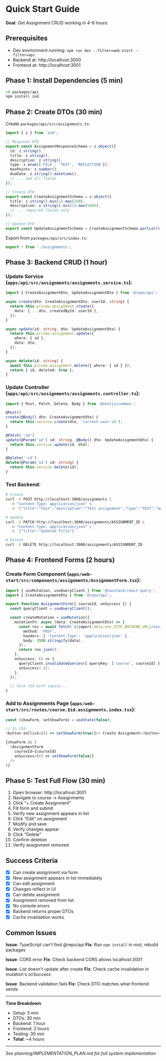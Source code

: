 # Quick Start Guide

**Goal**: Get Assignment CRUD working in 4-6 hours

## Prerequisites

- Dev environment running: `npm run dev --filter=web-start --filter=api`
- Backend at: http://localhost:3000
- Frontend at: http://localhost:3001

## Phase 1: Install Dependencies (5 min)

```bash
cd packages/api
npm install zod
```

## Phase 2: Create DTOs (30 min)

Create `packages/api/src/assignments.ts`:

```typescript
import { z } from 'zod';

// Response DTO
export const AssignmentResponseSchema = z.object({
  id: z.string(),
  title: z.string(),
  description: z.string(),
  type: z.enum(['FILE', 'TEXT', 'REFLECTION']),
  maxPoints: z.number(),
  dueDate: z.string().datetime(),
  // ... add all fields
});

// Create DTO
export const CreateAssignmentSchema = z.object({
  title: z.string().min(1).max(200),
  description: z.string().min(1).max(5000),
  // ... required fields only
});

// Update DTO
export const UpdateAssignmentSchema = CreateAssignmentSchema.partial();
```

Export from `packages/api/src/index.ts`:
```typescript
export * from './assignments';
```

## Phase 3: Backend CRUD (1 hour)

### Update Service (`apps/api/src/assignments/assignments.service.ts`):

```typescript
import { CreateAssignmentDto, UpdateAssignmentDto } from '@repo/api';

async create(dto: CreateAssignmentDto, userId: string) {
  return this.prisma.assignment.create({
    data: { ...dto, createdById: userId },
  });
}

async update(id: string, dto: UpdateAssignmentDto) {
  return this.prisma.assignment.update({
    where: { id },
    data: dto,
  });
}

async delete(id: string) {
  await this.prisma.assignment.delete({ where: { id } });
  return { id, deleted: true };
}
```

### Update Controller (`apps/api/src/assignments/assignments.controller.ts`):

```typescript
import { Post, Patch, Delete, Body } from '@nestjs/common';

@Post()
create(@Body() dto: CreateAssignmentDto) {
  return this.service.create(dto, 'current-user-id');
}

@Patch(':id')
update(@Param('id') id: string, @Body() dto: UpdateAssignmentDto) {
  return this.service.update(id, dto);
}

@Delete(':id')
delete(@Param('id') id: string) {
  return this.service.delete(id);
}
```

### Test Backend:

```bash
# Create
curl -X POST http://localhost:3000/assignments \
  -H "Content-Type: application/json" \
  -d '{"title":"Test","description":"Test assignment","type":"TEXT","maxPoints":100,"dueDate":"2025-12-31T00:00:00Z","courseId":"course-id"}'

# Update
curl -X PATCH http://localhost:3000/assignments/ASSIGNMENT_ID \
  -H "Content-Type: application/json" \
  -d '{"title":"Updated Title"}'

# Delete
curl -X DELETE http://localhost:3000/assignments/ASSIGNMENT_ID
```

## Phase 4: Frontend Forms (2 hours)

### Create Form Component (`apps/web-start/src/components/assignments/AssignmentForm.tsx`):

```typescript
import { useMutation, useQueryClient } from '@tanstack/react-query';
import { CreateAssignmentDto } from '@repo/api';

export function AssignmentForm({ courseId, onSuccess }) {
  const queryClient = useQueryClient();

  const createMutation = useMutation({
    mutationFn: async (data: CreateAssignmentDto) => {
      const res = await fetch(`${import.meta.env.VITE_BACKEND_URL}/assignments`, {
        method: 'POST',
        headers: { 'Content-Type': 'application/json' },
        body: JSON.stringify(data),
      });
      return res.json();
    },
    onSuccess: () => {
      queryClient.invalidateQueries({ queryKey: ['course', courseId] });
      onSuccess?.();
    },
  });

  // Form JSX with inputs...
}
```

### Add to Assignments Page (`apps/web-start/src/routes/course.$id.assignments.index.tsx`):

```typescript
const [showForm, setShowForm] = useState(false);

// In JSX:
<button onClick={() => setShowForm(true)}>+ Create Assignment</button>

{showForm && (
  <AssignmentForm
    courseId={courseId}
    onSuccess={() => setShowForm(false)}
  />
)}
```

## Phase 5: Test Full Flow (30 min)

1. Open browser: http://localhost:3001
2. Navigate to course → Assignments
3. Click "+ Create Assignment"
4. Fill form and submit
5. Verify new assignment appears in list
6. Click "Edit" on assignment
7. Modify and save
8. Verify changes appear
9. Click "Delete"
10. Confirm deletion
11. Verify assignment removed

## Success Criteria

- [x] Can create assignment via form
- [x] New assignment appears in list immediately
- [x] Can edit assignment
- [x] Changes reflect in UI
- [x] Can delete assignment
- [x] Assignment removed from list
- [x] No console errors
- [x] Backend returns proper DTOs
- [x] Cache invalidation works

## Common Issues

**Issue**: TypeScript can't find @repo/api
**Fix**: Run `npm install` in root, rebuild packages

**Issue**: CORS error
**Fix**: Check backend CORS allows localhost:3001

**Issue**: List doesn't update after create
**Fix**: Check cache invalidation in mutation's onSuccess

**Issue**: Backend validation fails
**Fix**: Check DTO matches what frontend sends

---

**Time Breakdown**:
- Setup: 5 min
- DTOs: 30 min
- Backend: 1 hour
- Frontend: 2 hours
- Testing: 30 min
- **Total**: ~4 hours

---

*See planning/IMPLEMENTATION_PLAN.md for full system implementation*
